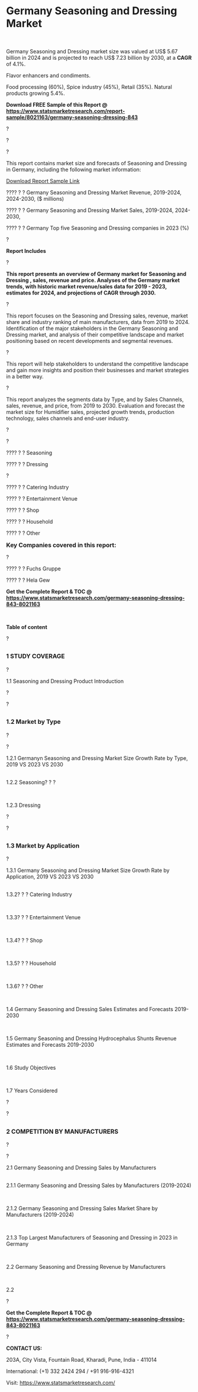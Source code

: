 <h1>Germany Seasoning and Dressing Market</h1><br/><p>Germany Seasoning and Dressing market size was valued at US$ 5.67 billion in 2024 and is projected to reach US$ 7.23 billion by 2030, at a <strong>CAGR</strong> of 4.1%.</p>
 
 
 
 <p>Flavor enhancers and condiments.</p>
 
 
 
 <p>Food processing (60%), Spice industry (45%), Retail (35%). Natural products growing 5.4%.</p>
 
 
 
 <div><b>Download FREE Sample of this Report @ <a href="https://www.statsmarketresearch.com/download-free-sample/8021163/germany-seasoning-dressing-843">https://www.statsmarketresearch.com/report-sample/8021163/germany-seasoning-dressing-843</a></b></div>
 
 
 
 <p>? </p>
 
 
 
 <p>? </p>
 
 
 
 <p>? </p>
 
 
 
 <p>This report contains market size and forecasts of Seasoning and Dressing in Germany, including the following market information:</p>
 
 
 
 <p><a href="https://www.statsmarketresearch.com/download-free-sample/8021163/germany-seasoning-dressing-843">Download Report Sample Link</a></p>
 
 
 
 <p>???? ? ? Germany Seasoning and Dressing Market Revenue, 2019-2024, 2024-2030, ($ millions)</p>
 
 
 
 <p>???? ? ? Germany Seasoning and Dressing Market Sales, 2019-2024, 2024-2030,</p>
 
 
 
 <p>???? ? ? Germany Top five Seasoning and Dressing companies in 2023 (%)</p>
 
 
 
 <p>? </p>
 
 
 
 <p><strong>Report Includes</strong></p>
 
 
 
 <p>? </p>
 
 
 
 <p><strong>This report presents an overview of Germany market for Seasoning and Dressing , sales, revenue and price. Analyses of the Germany market trends, with historic market revenue/sales data for 2019 - 2023, estimates for 2024, and projections of <strong>CAGR</strong> through 2030.</strong></p>
 
 
 
 <p>? </p>
 
 
 
 <p>This report focuses on the Seasoning and Dressing sales, revenue, market share and industry ranking of main manufacturers, data from 2019 to 2024. Identification of the major stakeholders in the Germany Seasoning and Dressing market, and analysis of their competitive landscape and market positioning based on recent developments and segmental revenues.</p>
 
 
 
 <p>? </p>
 
 
 
 <p>This report will help stakeholders to understand the competitive landscape and gain more insights and position their businesses and market strategies in a better way.</p>
 
 
 
 <p>? </p>
 
 
 
 <p>This report analyzes the segments data by Type, and by Sales Channels, sales, revenue, and price, from 2019 to 2030. Evaluation and forecast the market size for Humidifier sales, projected growth trends, production technology, sales channels and end-user industry.</p>
 
 
 
 <p>? </p>
 
 
 
 <p>? </p>
 
 
 
 <p>???? ? ? Seasoning</p>
 
 
 
 <p>???? ? ? Dressing</p>
 
 
 
 <p>? </p>
 
 
 
 <p>???? ? ? Catering Industry</p>
 
 
 
 <p>???? ? ? Entertainment Venue</p>
 
 
 
 <p>???? ? ? Shop</p>
 
 
 
 <p>???? ? ? Household</p>
 
 
 
 <p>???? ? ? Other</p>
 
 
 
 <p><span style="font-size:16px"><strong>Key Companies covered in this report:</strong></span></p>
 
 
 
 <p>? </p>
 
 
 
 <p>???? ? ? Fuchs Gruppe</p>
 
 
 
 <p>???? ? ? Hela Gew</p>
 
 
 
 <div><b>Get the Complete Report & TOC @ <a href="https://www.statsmarketresearch.com/germany-seasoning-dressing-843-8021163">https://www.statsmarketresearch.com/germany-seasoning-dressing-843-8021163</a></b></div>
 
 
 
 <p><br />
 
 <b>Table of content</b></p>
 
 
 
 <p>? </p>
 
 
 
 <h2><span style="font-size:16px"><strong>1 STUDY COVERAGE</strong></span></h2>
 
 
 
 <p>? </p>
 
 
 
 <p>1.1 Seasoning and Dressing Product Introduction</p>
 
 
 
 <p>? </p>
 
 
 
 <p>? </p>
 
 
 
 <h2><span style="font-size:16px"><strong>1.2 Market by Type</strong></span></h2>
 
 
 
 <p>? </p>
 
 
 
 <p>? </p>
 
 
 
 <p>1.2.1 Germanyn Seasoning and Dressing Market Size Growth Rate by Type, 2019 VS 2023 VS 2030<br />
 
 <br />
 
 1.2.2 Seasoning? ? ? <br />
 
 <br />
 
 1.2.3 Dressing<br />
 
 ? </p>
 
 
 
 <p>? </p>
 
 
 
 <h2><span style="font-size:16px"><strong>1.3 Market by Application</strong></span></h2>
 
 
 
 <p>? </p>
 
 
 
 <p>1.3.1 Germany Seasoning and Dressing Market Size Growth Rate by Application, 2019 VS 2023 VS 2030<br />
 
 <br />
 
 1.3.2? ? ? Catering Industry<br />
 
 <br />
 
 1.3.3? ? ? Entertainment Venue<br />
 
 <br />
 
 1.3.4? ? ? Shop<br />
 
 <br />
 
 1.3.5? ? ? Household<br />
 
 <br />
 
 1.3.6? ? ? Other<br />
 
 <br />
 
 1.4 Germany Seasoning and Dressing Sales Estimates and Forecasts 2019-2030<br />
 
 <br />
 
 1.5 Germany Seasoning and Dressing Hydrocephalus Shunts Revenue Estimates and Forecasts 2019-2030<br />
 
 <br />
 
 1.6 Study Objectives<br />
 
 <br />
 
 1.7 Years Considered</p>
 
 
 
 <p>? </p>
 
 
 
 <p>? </p>
 
 
 
 <h2><span style="font-size:16px"><strong>2 COMPETITION BY MANUFACTURERS</strong></span></h2>
 
 
 
 <p>? </p>
 
 
 
 <p>? </p>
 
 
 
 <p>2.1 Germany Seasoning and Dressing Sales by Manufacturers<br />
 
 <br />
 
 2.1.1 Germany Seasoning and Dressing Sales by Manufacturers (2019-2024)<br />
 
 <br />
 
 2.1.2 Germany Seasoning and Dressing Sales Market Share by Manufacturers (2019-2024)<br />
 
 <br />
 
 2.1.3 Top Largest Manufacturers of Seasoning and Dressing in 2023 in Germany<br />
 
 <br />
 
 2.2 Germany Seasoning and Dressing Revenue by Manufacturers<br />
 
 <br />
 
 2.2</p>
 
 
 
 <p>? </p>
 
 
 
 <div><b>Get the Complete Report & TOC @ <a href="https://www.statsmarketresearch.com/germany-seasoning-dressing-843-8021163">https://www.statsmarketresearch.com/germany-seasoning-dressing-843-8021163</a></b></div>
 
 
 
 <p>? </p>
 
 
 
 <p><b>CONTACT US:</b><br />
 
 203A, City Vista, Fountain Road, Kharadi, Pune, India - 411014<br />
 
 International: (+1) 332 2424 294 / +91 916-916-4321<br />
 
 Visit: <a href="https://www.statsmarketresearch.com/">https://www.statsmarketresearch.com/</a></p>